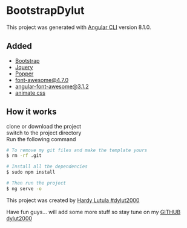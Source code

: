 # BootstrapDylut

This project was generated with [Angular CLI](https://github.com/angular/angular-cli) version 8.1.0.

## Added
- [Bootstrap](https://getbootstrap.com/docs/4.3/components/alerts/)
- [Jquery](https://jquery.com/)
- [Popper]()
- [font-awesome@4.7.0](https://www.npmjs.com/package/angular-font-awesome)
- [angular-font-awesome@3.1.2](https://www.npmjs.com/package/angular-font-awesome)
- [animate css](https://daneden.github.io/animate.css/)

## How it works

clone or download the project <br>
switch to the project directory <br>
Run the following command

```bash
# To remove my git files and make the template yours
$ rm -rf .git

# Install all the dependencies
$ sudo npm install

# Then run the project
$ ng serve -o
```

This project was created by [Hardy Lutula #dylut2000](https://twitter.com/dylut2000?lang=en)


Have fun guys... will add some more stuff so stay tune on my [GITHUB dylut2000](https://github.com/dylut2000)
